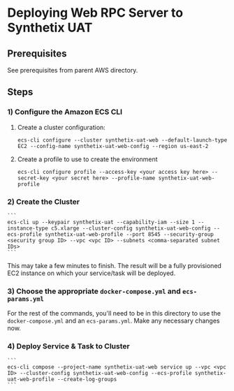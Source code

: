 # Deploying Web RPC Server to Synthetix UAT

## Prerequisites
See prerequisites from parent AWS directory.

## Steps

### 1) Configure the Amazon ECS CLI
1. Create a cluster configuration:
    ```
    ecs-cli configure --cluster synthetix-uat-web --default-launch-type EC2 --config-name synthetix-uat-web-config --region us-east-2
    ```

2. Create a profile to use to create the environment
    ```
    ecs-cli configure profile --access-key <your access key here> --secret-key <your secret here> --profile-name synthetix-uat-web-profile
    ```

### 2) Create the Cluster
    ```
    ecs-cli up --keypair synthetix-uat --capability-iam --size 1 --instance-type c5.xlarge --cluster-config synthetix-uat-web-config --ecs-profile synthetix-uat-web-profile --port 8545 --security-group <security group ID> --vpc <vpc ID> --subnets <comma-separated subnet IDs>
    ```

This may take a few minutes to finish. The result will be a fully provisioned EC2 instance on which your service/task will be deployed.

### 3) Choose the appropriate `docker-compose.yml` and `ecs-params.yml`
For the rest of the commands, you'll need to be in this directory to use the `docker-compose.yml` and an `ecs-params.yml`.
Make any necessary changes now.

### 4) Deploy Service & Task to Cluster 
    ```
    ecs-cli compose --project-name synthetix-uat-web service up --vpc <vpc ID> --cluster-config synthetix-uat-web-config --ecs-profile synthetix-uat-web-profile --create-log-groups
    ```
